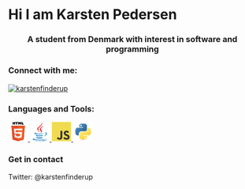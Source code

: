 <h1 align="left">Hi I am Karsten Pedersen</h1>
<h3 align="center">A student from Denmark with interest in software and programming</h3>

<h3 align="left">Connect with me:</h3>
<p align="left">
<a href="https://twitter.com/karstenfinderup" target="blank"><img align="center" src="https://cdn.jsdelivr.net/npm/simple-icons@3.0.1/icons/twitter.svg" alt="karstenfinderup" height="30" width="40" /></a>
</p>

<h3 align="left">Languages and Tools:</h3>
<p align="left"> <a href="https://www.w3.org/html/" target="_blank"> <img src="https://raw.githubusercontent.com/devicons/devicon/master/icons/html5/html5-original-wordmark.svg" alt="html5" width="40" height="40"/> </a> <a href="https://www.java.com" target="_blank"> <img src="https://raw.githubusercontent.com/devicons/devicon/master/icons/java/java-original.svg" alt="java" width="40" height="40"/> </a> <a href="https://developer.mozilla.org/en-US/docs/Web/JavaScript" target="_blank"> <img src="https://raw.githubusercontent.com/devicons/devicon/master/icons/javascript/javascript-original.svg" alt="javascript" width="40" height="40"/> </a> <a href="https://www.python.org" target="_blank"> <img src="https://raw.githubusercontent.com/devicons/devicon/master/icons/python/python-original.svg" alt="python" width="40" height="40"/> </a> </p>

<h3 align="left">Get in contact</h3>
<p align="left">Twitter: @karstenfinderup</p>
